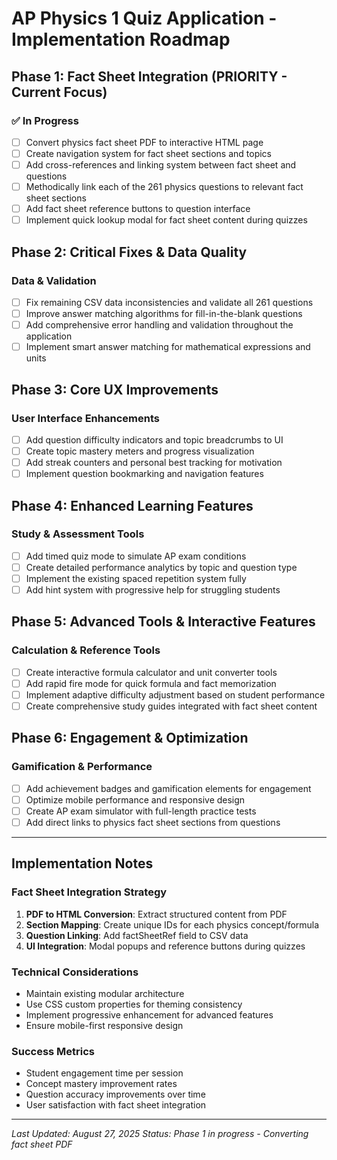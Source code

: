 # AP Physics 1 Quiz Application - Implementation Roadmap

## Phase 1: Fact Sheet Integration (PRIORITY - Current Focus)

### ✅ In Progress
- [ ] Convert physics fact sheet PDF to interactive HTML page
- [ ] Create navigation system for fact sheet sections and topics  
- [ ] Add cross-references and linking system between fact sheet and questions
- [ ] Methodically link each of the 261 physics questions to relevant fact sheet sections
- [ ] Add fact sheet reference buttons to question interface
- [ ] Implement quick lookup modal for fact sheet content during quizzes

## Phase 2: Critical Fixes & Data Quality

### Data & Validation
- [ ] Fix remaining CSV data inconsistencies and validate all 261 questions
- [ ] Improve answer matching algorithms for fill-in-the-blank questions  
- [ ] Add comprehensive error handling and validation throughout the application
- [ ] Implement smart answer matching for mathematical expressions and units

## Phase 3: Core UX Improvements

### User Interface Enhancements
- [ ] Add question difficulty indicators and topic breadcrumbs to UI
- [ ] Create topic mastery meters and progress visualization
- [ ] Add streak counters and personal best tracking for motivation
- [ ] Implement question bookmarking and navigation features

## Phase 4: Enhanced Learning Features

### Study & Assessment Tools
- [ ] Add timed quiz mode to simulate AP exam conditions
- [ ] Create detailed performance analytics by topic and question type
- [ ] Implement the existing spaced repetition system fully
- [ ] Add hint system with progressive help for struggling students

## Phase 5: Advanced Tools & Interactive Features

### Calculation & Reference Tools
- [ ] Create interactive formula calculator and unit converter tools
- [ ] Add rapid fire mode for quick formula and fact memorization
- [ ] Implement adaptive difficulty adjustment based on student performance
- [ ] Create comprehensive study guides integrated with fact sheet content

## Phase 6: Engagement & Optimization

### Gamification & Performance
- [ ] Add achievement badges and gamification elements for engagement
- [ ] Optimize mobile performance and responsive design
- [ ] Create AP exam simulator with full-length practice tests
- [ ] Add direct links to physics fact sheet sections from questions

---

## Implementation Notes

### Fact Sheet Integration Strategy
1. **PDF to HTML Conversion**: Extract structured content from PDF
2. **Section Mapping**: Create unique IDs for each physics concept/formula
3. **Question Linking**: Add factSheetRef field to CSV data
4. **UI Integration**: Modal popups and reference buttons during quizzes

### Technical Considerations
- Maintain existing modular architecture
- Use CSS custom properties for theming consistency
- Implement progressive enhancement for advanced features
- Ensure mobile-first responsive design

### Success Metrics
- Student engagement time per session
- Concept mastery improvement rates
- Question accuracy improvements over time
- User satisfaction with fact sheet integration

---

*Last Updated: August 27, 2025*
*Status: Phase 1 in progress - Converting fact sheet PDF*